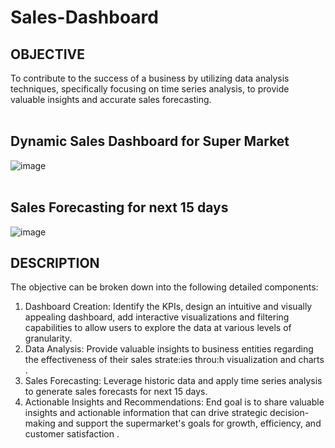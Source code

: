 # Sales-Dashboard

## OBJECTIVE 
To contribute to the success of a business by utilizing data analysis techniques, specifically focusing on time series analysis, to provide valuable insights and accurate sales forecasting. 
<br/>
<br/>
## Dynamic Sales Dashboard for Super Market
![image](https://github.com/ManeeshMondal/Sales-Dashboard/assets/93001043/3c7ea8b8-db47-4b90-9bf3-861abb7a32dc)
<br/>
<br/>
## Sales Forecasting for next 15 days
![image](https://github.com/ManeeshMondal/Sales-Dashboard/assets/93001043/cd1ccea5-b1c3-4f42-ae1d-de9bcfefabca)

## DESCRIPTION 
The objective can be broken down into the following detailed components:
1. Dashboard Creation: Identify the KPIs, design an intuitive and visually appealing dashboard, add interactive visualizations and filtering capabilities to allow users to explore the data at various levels of granularity.
2. Data Analysis: Provide valuable insights to business entities regarding the effectiveness of their sales strate:ies throu:h visualization and charts .
3. Sales Forecasting: Leverage historic data and apply time series analysis to generate sales forecasts for next 15 days.
4. Actionable Insights and Recommendations: End goal is to share valuable insights and actionable information that can drive strategic decision-making and support the supermarket's goals for growth, efficiency, and customer satisfaction .
